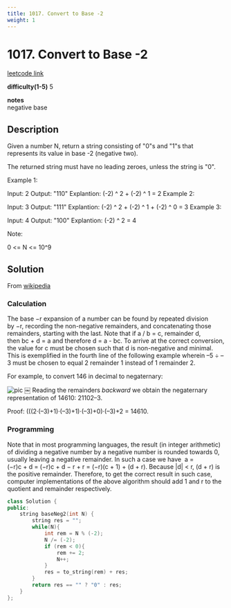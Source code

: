 ```yaml
---
title: 1017. Convert to Base -2
weight: 1
---
```

# 1017. Convert to Base -2
[leetcode link](https://leetcode.com/problems/convert-to-base-2/)

**difficulty(1-5)** 
5

**notes**   
negative base

## Description

Given a number N, return a string consisting of "0"s and "1"s that represents its value in base -2 (negative two).

The returned string must have no leading zeroes, unless the string is "0".

 

Example 1:

Input: 2
Output: "110"
Explantion: (-2) ^ 2 + (-2) ^ 1 = 2
Example 2:

Input: 3
Output: "111"
Explantion: (-2) ^ 2 + (-2) ^ 1 + (-2) ^ 0 = 3
Example 3:

Input: 4
Output: "100"
Explantion: (-2) ^ 2 = 4
 

Note:

0 <= N <= 10^9

## Solution
From [wikipedia](https://en.wikipedia.org/wiki/Negative_base)

### Calculation
The base −r expansion of a number can be found by repeated division by −r, recording the non-negative remainders, and concatenating those remainders, starting with the last. Note that if a / b = c, remainder d, then bc + d = a and therefore d = a - bc. To arrive at the correct conversion, the value for c must be chosen such that d is non-negative and minimal. This is exemplified in the fourth line of the following example wherein –5 ÷ –3 must be chosen to equal 2 remainder 1 instead of 1 remainder 2.

For example, to convert 146 in decimal to negaternary:

![pic](https://wikimedia.org/api/rest_v1/media/math/render/svg/1febcfc36eb4cf20343e3d6d13534dd280ab8aa2)
￼
Reading the remainders *backward* we obtain the negaternary representation of 14610: 21102–3.

Proof: (((2·(–3)+1)·(–3)+1)·(–3)+0)·(–3)+2 = 14610.

### Programming
Note that in most programming languages, the result (in integer arithmetic) of dividing a negative number by a negative number is rounded towards 0, usually leaving a negative remainder. In such a case we have  a = (−r)c + d = (−r)c + d − r + r = (−r)(c + 1) + (d + r). Because |d| < r, (d + r) is the positive remainder. Therefore, to get the correct result in such case, computer implementations of the above algorithm should add 1 and r to the quotient and remainder respectively.

```c++
class Solution {
public:
    string baseNeg2(int N) {
        string res = "";
        while(N){
            int rem = N % (-2);
            N /= (-2);
            if (rem < 0){
                rem += 2;
                N++;
            }
            res = to_string(rem) + res;
        }
        return res == "" ? "0" : res;
    }
};
```


